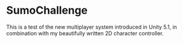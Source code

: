 # SumoChallenge

This is a test of the new multiplayer system introduced in Unity 5.1, in combination with my beautifully written 2D character controller.
